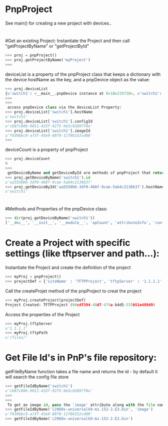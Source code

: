 # PnpProject
 See main() for creating a new project with devices..


# ###############
#Get an existing Project:
Instantiate the Project and then call "getProjectByName" or "getProjectById"
```python
>>> proj = pnpProject()
>>> proj.getProjectByName('myProject')
>>>
```

deviceList is a property of the pnpProject class that keeps a dictionary with the device hostName as the key, and a pnpDevice object as the value:
```python
>>> proj.deviceList
{u'switch1': <__main__.pnpDevice instance at 0x10e235f38>, u'switch2': <__main__.pnpDevice instance at 0x10e2431b8>, u'switch3': <__main__.pnpDevice instance at 0x10e243098>}
>>>
>>>
 access pnpDevice class via the deviceList Property:
>>> proj.deviceList['switch1'].hostName
u'switch1'
>>> proj.deviceList['switch1'].configId
u'cb87c80b-9011-433f-9275-9e5c92897f0a'
>>> proj.deviceList['switch1'].imageId
u'f439bbc9-a73f-45e9-88f0-11f86152cd08'
>>>
```

 deviceCount is a property of pnpProject
```python
>>> proj.deviceCount
9
>>>
 getDeviceByName and getDeviceById are methods of pnpProject that return the pnpDevice object in the Project
>>> proj.getDeviceByName('switch1').id
u'aa5550b6-3df0-468f-9cae-5ab4c2136b37'
>>> proj.getDeviceById('aa5550b6-3df0-468f-9cae-5ab4c2136b37').hostName
u'switch1'
```

# ###############
#Methods and Properties of the pnpDevice class:
```python
>>> dir(proj.getDeviceByName('switch1'))
['__doc__', '__init__', '__module__', 'apCount', 'attributeInfo', 'configId', 'createDevice', 'error', 'errorReason', 'hostName', 'id', 'imageId', 'isMobilityController', 'pkiEnabled', 'platformId', 'populateDeviceFromAPIC', 'site', 'state', 'stateDisplay', 'sudiRequired']
```

# ###############
# Create a Project with specific settings (like tftpserver and path...):
Instantiate the Project and create the definition of the project
```python
>>> myProj = pnpProject()
>>> projectDef = {'siteName' : 'TFTPProject', 'tftpServer' : '1.1.1.1', 'tftpPath' : '/files/'}
```

Call the createProjet method of the pnpProject to creat the project
```python
>>> myProj.createProject(projectDef)
Project Created: TFTPProject (00cdf394-48d7-474a-b4d5-535b51e488d9)
```

Access the properties of the Project
```python
>>> myProj.tftpServer
u'1.1.1.1'
>>> myProj.tftpPath
u'/files/'
```
 
# ###############
# Get File Id's in PnP's file repository:

getFileByName function takes a file name and returns the id - by default it will search the config file store
```python
>>> getFileIdByName('switch1')
u'cb87c80b-9011-433f-9275-9e5c92897f0a'
>>>
>>>
 To get an image id, pass the 'image' attribute along with the file name:
>>> getFileIdByName('c2960x-universalk9-mz.152-2.E3.bin', 'image')
u'f439bbc9-a73f-45e9-88f0-11f86152cd08'
>>> getFileIdByName('c2960x-universalk9-mz.152-2.E3.bin')
```
